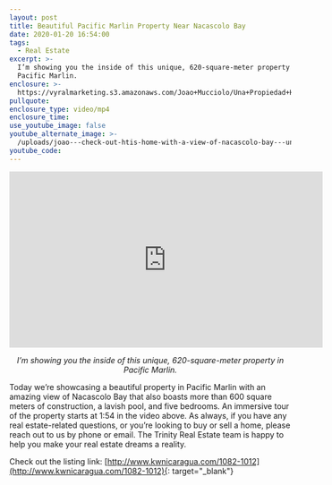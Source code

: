 ```yaml
---
layout: post
title: Beautiful Pacific Marlin Property Near Nacascolo Bay
date: 2020-01-20 16:54:00
tags:
  - Real Estate
excerpt: >-
  I’m showing you the inside of this unique, 620-square-meter property in
  Pacific Marlin.
enclosure: >-
  https://vyralmarketing.s3.amazonaws.com/Joao+Mucciolo/Una+Propiedad+Hermosa+de+Pacific+Marlin+Cerca+de+la+Bahia+de+Nacascolo.mp4
pullquote:
enclosure_type: video/mp4
enclosure_time:
use_youtube_image: false
youtube_alternate_image: >-
  /uploads/joao---check-out-htis-home-with-a-view-of-nacascolo-bay---una-propiedad-hermosa-de-pacific-marlin-youtube.jpg
youtube_code:
---
```


<center><iframe width="560" height="315" src="https://www.youtube.com/embed/_27AWy6O9Y0?start=114" frameborder="0" allow="accelerometer; autoplay; encrypted-media; gyroscope; picture-in-picture" allowfullscreen=""></iframe></center>

<p style="text-align: center;"><em>I’m showing you the inside of this unique, 620-square-meter property in Pacific Marlin.</em></p>

Today we’re showcasing a beautiful property in Pacific Marlin with an amazing view of Nacascolo Bay that also boasts more than 600 square meters of construction, a lavish pool, and five bedrooms. An immersive tour of the property starts at 1:54 in the video above. As always, if you have any real estate-related questions, or you’re looking to buy or sell a home, please reach out to us by phone or email. The Trinity Real Estate team is happy to help you make your real estate dreams a reality.&nbsp;

Check out the listing link:&nbsp;[http://www.kwnicaragua.com/1082-1012](http://www.kwnicaragua.com/1082-1012){: target="_blank"}